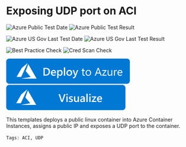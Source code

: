 # Exposing UDP port on ACI

![Azure Public Test Date](https://azurequickstartsservice.blob.core.windows.net/badges/201-aci-udp/PublicLastTestDate.svg)
![Azure Public Test Result](https://azurequickstartsservice.blob.core.windows.net/badges/201-aci-udp/PublicDeployment.svg)

![Azure US Gov Last Test Date](https://azurequickstartsservice.blob.core.windows.net/badges/201-aci-udp/FairfaxLastTestDate.svg)
![Azure US Gov Last Test Result](https://azurequickstartsservice.blob.core.windows.net/badges/201-aci-udp/FairfaxDeployment.svg)

![Best Practice Check](https://azurequickstartsservice.blob.core.windows.net/badges/201-aci-udp/BestPracticeResult.svg)
![Cred Scan Check](https://azurequickstartsservice.blob.core.windows.net/badges/201-aci-udp/CredScanResult.svg)

[![Deploy To Azure](https://raw.githubusercontent.com/Azure/azure-quickstart-templates/master/1-CONTRIBUTION-GUIDE/images/deploytoazure.svg?sanitize=true)](https://portal.azure.com/#create/Microsoft.Template/uri/https%3A%2F%2Fraw.githubusercontent.com%2FAzure%2Fazure-quickstart-templates%2Fmaster%2F201-aci-udp%2Fazuredeploy.json)
[![Visualize](https://raw.githubusercontent.com/Azure/azure-quickstart-templates/master/1-CONTRIBUTION-GUIDE/images/visualizebutton.svg?sanitize=true)](http://armviz.io/#/?load=https%3A%2F%2Fraw.githubusercontent.com%2FAzure%2Fazure-quickstart-templates%2Fmaster%2F201-aci-udp%2Fazuredeploy.json)

This templates deploys a public  linux container into Azure Container Instances, assigns a public IP and exposes a UDP port to the container.

`Tags: ACI, UDP`


